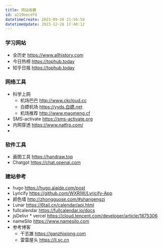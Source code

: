 ```yaml
---
title: 网站收藏
id: a219eecdfd
datetimeCreate: 2023-09-26 21:56:59
datetimeUpdate: 2023-12-26 17:40:12
---
```

### 学习网站
- 全历史 https://www.allhistory.com
- 今日热榜 https://tophub.today
- 知乎日报 https://tophub.today
### 网络工具
- 科学上网
	- 机场巴巴 http://www.ckcloud.cc
	- 白嫖机场 https://yyds.白嫖.net
	- 机场推荐 http://www.maomeng.cf 
- SMS-activate https://sms-activate.org
- 内网穿透 https://www.natfrp.com/
- 
### 软件工具
- 画图工具 https://handraw.top
- Chatgpt https://chat.openai.com


### 建站参考

- hugo https://hugo.aiaide.com/post
- Lyricify https://github.com/WXRIW/Lyricify-App
- 颜色墙 http://zhongguose.com/#shangengzi
- Lunar https://6tail.cn/calendar/api.html
- fullcalendar https://fullcalendar.io/docs
- jsDelivr * vercel https://cloud.tencent.com/developer/article/1875306
- nameSilo https://www.namesilo.com
- 参考博客
	- 干志雄 https://ganzhixiong.com
	- 雷雷屋头 https://ll.sc.cn
